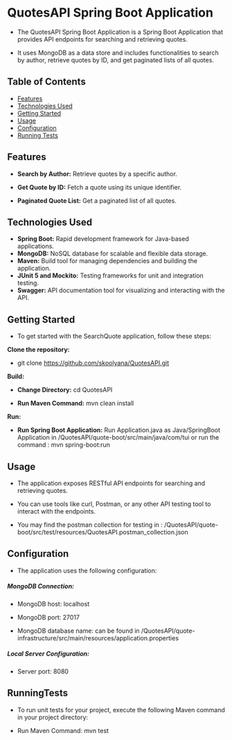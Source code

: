 # QuotesAPI Spring Boot Application

-  The QuotesAPI Spring Boot Application is a Spring Boot Application that provides API endpoints for searching and retrieving quotes. 

-  It uses MongoDB as a data store and includes functionalities to search by author, retrieve quotes by ID, and get paginated lists of all quotes.

## Table of Contents

- [Features](#features)
- [Technologies Used](#technologies-used)
- [Getting Started](#getting-started)
- [Usage](#usage)
- [Configuration](#configuration)
- [Running Tests](#runningtests)

## Features

- **Search by Author:** Retrieve quotes by a specific author.

- **Get Quote by ID:** Fetch a quote using its unique identifier.

- **Paginated Quote List:** Get a paginated list of all quotes.

## Technologies Used

- **Spring Boot:** Rapid development framework for Java-based applications.
- **MongoDB:** NoSQL database for scalable and flexible data storage.
- **Maven:** Build tool for managing dependencies and building the application.
- **JUnit 5 and Mockito:** Testing frameworks for unit and integration testing.
- **Swagger:** API documentation tool for visualizing and interacting with the API.

## Getting Started

-  To get started with the SearchQuote application, follow these steps:

**Clone the repository:**

- git clone 
  https://github.com/skoolyana/QuotesAPI.git


**Build:**
   
   - **Change Directory:** cd QuotesAPI
   
   - **Run Maven Command:** mvn clean install
   
**Run:**
	
   - **Run Spring Boot Application:** Run Application.java as Java/SpringBoot Application in /QuotesAPI/quote-boot/src/main/java/com/tui or run the command : mvn spring-boot:run
   	   	   

## Usage

- The application exposes RESTful API endpoints for searching and retrieving quotes. 

- You can use tools like curl, Postman, or any other API testing tool to interact with the endpoints.

- You may find the postman collection for testing in : /QuotesAPI/quote-boot/src/test/resources/QuotesAPI.postman_collection.json   


## Configuration

- The application uses the following configuration:

##### MongoDB Connection:

- MongoDB host: localhost

- MongoDB port: 27017

- MongoDB database name: can be found in /QuotesAPI/quote-infrastructure/src/main/resources/application.properties

##### Local Server Configuration:

- Server port: 8080


## RunningTests
   
- To run unit tests for your project, execute the following Maven command in your project directory:

- Run Maven Command: mvn test



